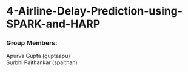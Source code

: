 # 4-Airline-Delay-Prediction-using-SPARK-and-HARP


### Group Members:         
                                       
Apurva Gupta (guptaapu)                                                                                                                
Surbhi Paithankar (spaithan)
